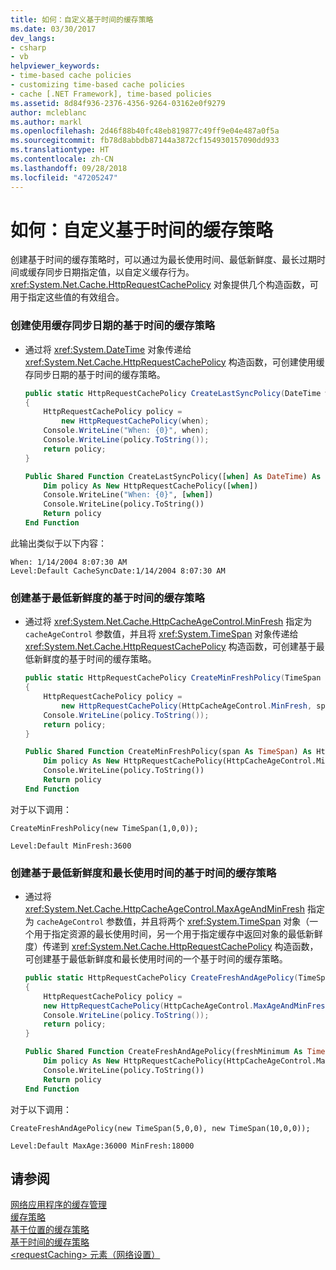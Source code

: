 ```yaml
---
title: 如何：自定义基于时间的缓存策略
ms.date: 03/30/2017
dev_langs:
- csharp
- vb
helpviewer_keywords:
- time-based cache policies
- customizing time-based cache policies
- cache [.NET Framework], time-based policies
ms.assetid: 8d84f936-2376-4356-9264-03162e0f9279
author: mcleblanc
ms.author: markl
ms.openlocfilehash: 2d46f88b40fc48eb819877c49ff9e04e487a0f5a
ms.sourcegitcommit: fb78d8abbdb87144a3872cf154930157090dd933
ms.translationtype: HT
ms.contentlocale: zh-CN
ms.lasthandoff: 09/28/2018
ms.locfileid: "47205247"
---
```

# <a name="how-to-customize-a-time-based-cache-policy"></a>如何：自定义基于时间的缓存策略
创建基于时间的缓存策略时，可以通过为最长使用时间、最低新鲜度、最长过期时间或缓存同步日期指定值，以自定义缓存行为。 <xref:System.Net.Cache.HttpRequestCachePolicy> 对象提供几个构造函数，可用于指定这些值的有效组合。  
  
### <a name="to-create-a-time-based-cache-policy-that-uses-a-cache-synchronization-date"></a>创建使用缓存同步日期的基于时间的缓存策略  
  
-   通过将 <xref:System.DateTime> 对象传递给 <xref:System.Net.Cache.HttpRequestCachePolicy> 构造函数，可创建使用缓存同步日期的基于时间的缓存策略。  
  
    ```csharp  
    public static HttpRequestCachePolicy CreateLastSyncPolicy(DateTime when)  
    {  
        HttpRequestCachePolicy policy =   
            new HttpRequestCachePolicy(when);  
        Console.WriteLine("When: {0}", when);  
        Console.WriteLine(policy.ToString());  
        return policy;  
    }  
    ```  
  
    ```vb  
    Public Shared Function CreateLastSyncPolicy([when] As DateTime) As HttpRequestCachePolicy  
        Dim policy As New HttpRequestCachePolicy([when])  
        Console.WriteLine("When: {0}", [when])  
        Console.WriteLine(policy.ToString())  
        Return policy  
    End Function  
    ```  
  
 此输出类似于以下内容：  
  
```  
When: 1/14/2004 8:07:30 AM  
Level:Default CacheSyncDate:1/14/2004 8:07:30 AM  
```  
  
### <a name="to-create-a-time-based-cache-policy-that-is-based-on-minimum-freshness"></a>创建基于最低新鲜度的基于时间的缓存策略  
  
-   通过将 <xref:System.Net.Cache.HttpCacheAgeControl.MinFresh> 指定为 `cacheAgeControl` 参数值，并且将 <xref:System.TimeSpan> 对象传递给 <xref:System.Net.Cache.HttpRequestCachePolicy> 构造函数，可创建基于最低新鲜度的基于时间的缓存策略。  
  
    ```csharp  
    public static HttpRequestCachePolicy CreateMinFreshPolicy(TimeSpan span)  
    {  
        HttpRequestCachePolicy policy =   
            new HttpRequestCachePolicy(HttpCacheAgeControl.MinFresh, span);  
        Console.WriteLine(policy.ToString());  
        return policy;  
    }  
    ```  
  
    ```vb  
    Public Shared Function CreateMinFreshPolicy(span As TimeSpan) As HttpRequestCachePolicy  
        Dim policy As New HttpRequestCachePolicy(HttpCacheAgeControl.MinFresh, span)  
        Console.WriteLine(policy.ToString())  
        Return policy  
    End Function  
    ```  
  
 对于以下调用：  
  
```  
CreateMinFreshPolicy(new TimeSpan(1,0,0));  
```  
  
```  
Level:Default MinFresh:3600  
```  
  
### <a name="to-create-a-time-based-cache-policy-that-is-based-on-minimum-freshness-and-maximum-age"></a>创建基于最低新鲜度和最长使用时间的基于时间的缓存策略  
  
-   通过将 <xref:System.Net.Cache.HttpCacheAgeControl.MaxAgeAndMinFresh> 指定为 `cacheAgeControl` 参数值，并且将两个 <xref:System.TimeSpan> 对象（一个用于指定资源的最长使用时间，另一个用于指定缓存中返回对象的最低新鲜度）传递到 <xref:System.Net.Cache.HttpRequestCachePolicy> 构造函数，可创建基于最低新鲜度和最长使用时间的一个基于时间的缓存策略。  
  
    ```csharp  
    public static HttpRequestCachePolicy CreateFreshAndAgePolicy(TimeSpan freshMinimum, TimeSpan ageMaximum)  
    {  
        HttpRequestCachePolicy policy =   
        new HttpRequestCachePolicy(HttpCacheAgeControl.MaxAgeAndMinFresh, ageMaximum, freshMinimum);  
        Console.WriteLine(policy.ToString());  
        return policy;  
    }  
    ```  
  
    ```vb  
    Public Shared Function CreateFreshAndAgePolicy(freshMinimum As TimeSpan, ageMaximum As TimeSpan) As HttpRequestCachePolicy  
        Dim policy As New HttpRequestCachePolicy(HttpCacheAgeControl.MaxAgeAndMinFresh, ageMaximum, freshMinimum)  
        Console.WriteLine(policy.ToString())  
        Return policy  
    End Function  
    ```  
  
 对于以下调用：  
  
```  
CreateFreshAndAgePolicy(new TimeSpan(5,0,0), new TimeSpan(10,0,0));  
```  
  
```  
Level:Default MaxAge:36000 MinFresh:18000  
```  
  
## <a name="see-also"></a>请参阅  
 [网络应用程序的缓存管理](../../../docs/framework/network-programming/cache-management-for-network-applications.md)  
 [缓存策略](../../../docs/framework/network-programming/cache-policy.md)  
 [基于位置的缓存策略](../../../docs/framework/network-programming/location-based-cache-policies.md)  
 [基于时间的缓存策略](../../../docs/framework/network-programming/time-based-cache-policies.md)  
 [\<requestCaching> 元素（网络设置）](../../../docs/framework/configure-apps/file-schema/network/requestcaching-element-network-settings.md)
